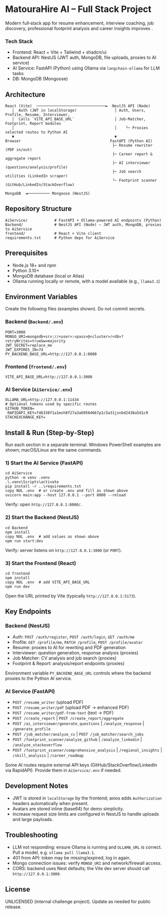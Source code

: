 # MatouraHire AI – Full Stack Project

Modern full‑stack app for resume enhancement, interview coaching, job discovery, professional footprint analysis and career insights improves .

### Tech Stack
- Frontend: React + Vite + Tailwind + shadcn/ui
- Backend API: NestJS (JWT auth, MongoDB, file uploads, proxies to AI service)
- AI Service: FastAPI (Python) using Ollama via `langchain-ollama` for LLM tasks
- DB: MongoDB (Mongoose)

## Architecture
```
React (Vite)  ───────────────────────────────►  NestJS API (Node)
   │  Auth (JWT in localStorage)                 │ Auth, Users, Profile, Resume, Interviewer,
   │  Calls `VITE_API_BASE_URL`                  │ Job-Matcher, Footprint, Report modules
   │                                             │    └─ Proxies selected routes to Python AI
   ▼                                             ▼
Browser                                        FastAPI (Python AI)
                                                ├─ Resume rewriter (PDF in/out)
                                                ├─ Career report & aggregate report
                                                ├─ AI interviewer (questions/analysis/profile)
                                                ├─ Job search utilities (LinkedIn scraper)
                                                └─ Footprint scanner (GitHub/LinkedIn/StackOverflow)

MongoDB  ◄────────── Mongoose (NestJS)
```

## Repository Structure
```
AiService/            # FastAPI + Ollama-powered AI endpoints (Python)
Backend/              # NestJS API (Node) – JWT auth, MongoDB, proxies to AiService
frontend/             # React + Vite client
requirements.txt      # Python deps for AiService
```

## Prerequisites
- Node.js 18+ and npm
- Python 3.10+
- MongoDB database (local or Atlas)
- Ollama running locally or remote, with a model available (e.g., `llama3.1`)

## Environment Variables

Create the following files (examples shown). Do not commit secrets.

### Backend (`Backend/.env`)
```
PORT=3000
MONGO_URI=mongodb+srv://<user>:<pass>@<cluster>/<db>?retryWrites=true&w=majority
JWT_SECRET=replace_me
JWT_EXPIRES_IN=7d
PY_BACKEND_BASE_URL=http://127.0.0.1:8000
```

### Frontend (`frontend/.env`)
```
VITE_API_BASE_URL=http://127.0.0.1:3000
```

### AI Service (`AiService/.env`)
```
OLLAMA_URL=http://127.0.0.1:11434
# Optional tokens used by specific routes
GITHUB_TOKEN=
 RAPIDAPI_KEY=f46338f1a1msh8f27a3a69564667p1c5a31jsnbd2438a5d1c9
STACKEXCHANGE_KEY=
```

## Install & Run (Step‑by‑Step)

Run each section in a separate terminal. Windows PowerShell examples are shown; macOS/Linux are the same commands.

### 1) Start the AI Service (FastAPI)
```
cd AiService
python -m venv .venv
.\.venv\Scripts\activate
pip install -r ..\requirements.txt
copy NUL .env  # or create .env and fill as shown above
uvicorn main:app --host 127.0.0.1 --port 8000 --reload
```

Verify: open `http://127.0.0.1:8000/`.

### 2) Start the Backend (NestJS)
```
cd Backend
npm install
copy NUL .env  # add values as shown above
npm run start:dev
```

Verify: server listens on `http://127.0.0.1:3000` (or `PORT`).

### 3) Start the Frontend (React)
```
cd frontend
npm install
copy NUL .env  # add VITE_API_BASE_URL
npm run dev
```

Open the URL printed by Vite (typically `http://127.0.0.1:5173`).

## Key Endpoints

### Backend (NestJS)
- Auth: `POST /auth/register`, `POST /auth/login`, `GET /auth/me`
- Profile: `GET /profile/me`, `PATCH /profile`, `POST /profile/avatar`
- Resume: proxies to AI for rewriting and PDF generation
- Interviewer: question generation, response analysis (proxies)
- Job Matcher: CV analysis and job search (proxies)
- Footprint & Report: analysis/report endpoints (proxies)

Environment variable `PY_BACKEND_BASE_URL` controls where the backend proxies to the Python AI service.

### AI Service (FastAPI)
- `POST /resume_writer` (upload PDF)
- `POST /resume_writer/pdf` (upload PDF → enhanced PDF)
- `POST /resume_writer/pdf-from-text` (text → PDF)
- `POST /create_report` | `POST /create_report/aggregate`
- `POST /ai_interviewer/generate_questions` | `/analyze_response` | `/generate_profile`
- `POST /job_matcher/analyze_cv` | `POST /job_matcher/search_jobs`
- `POST /footprint_scanner/analyze_github` | `/analyze_linkedin` | `/analyze_stackoverflow`
- `POST /footprint_scanner/comprehensive_analysis` | `/regional_insights` | `/skill_analysis` | `/career_roadmap`

Some AI routes require external API keys (GitHub/StackOverflow/LinkedIn via RapidAPI). Provide them in `AiService/.env` if needed.

## Development Notes
- JWT is stored in `localStorage` by the frontend; axios adds `Authorization` headers automatically when present.
- Avatars are stored inline (base64) for demo simplicity.
- Increase request size limits are configured in NestJS to handle uploads and large payloads.

## Troubleshooting
- LLM not responding: ensure Ollama is running and `OLLAMA_URL` is correct. Pull a model, e.g. `ollama pull llama3.1`.
- 401 from API: token may be missing/expired; log in again.
- Mongo connection issues: verify `MONGO_URI` and network/firewall access.
- CORS: backend uses Nest defaults; the Vite dev server should call `http://127.0.0.1:3000`.

## License
UNLICENSED (internal challenge project). Update as needed for public release.
